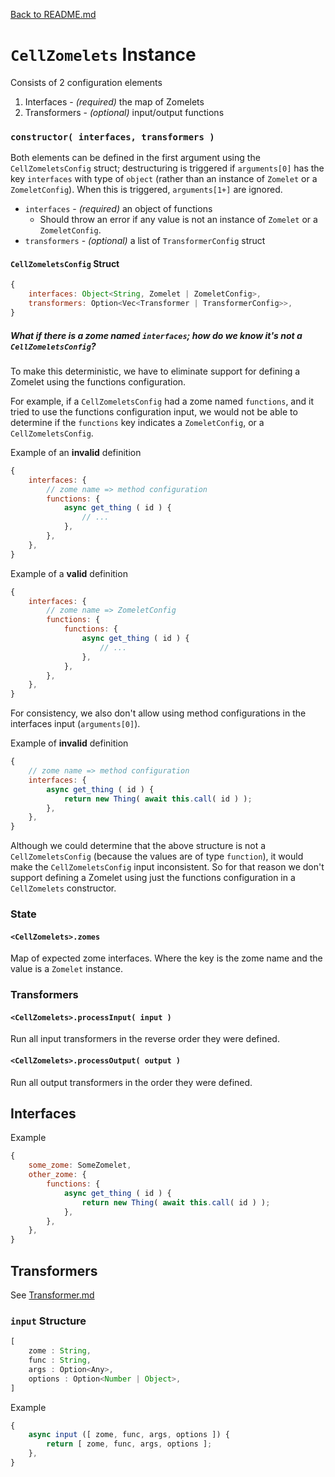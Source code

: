 [Back to README.md](README.md)


# `CellZomelets` Instance
Consists of 2 configuration elements

1. Interfaces - *(required)* the map of Zomelets
2. Transformers - *(optional)* input/output functions


### `constructor( interfaces, transformers )`

Both elements can be defined in the first argument using the `CellZomeletsConfig` struct;
destructuring is triggered if `arguments[0]` has the key `interfaces` with type of `object` (rather
than an instance of `Zomelet` or a `ZomeletConfig`).  When this is triggered, `arguments[1+]` are
ignored.

- `interfaces` - *(required)* an object of functions
  - Should throw an error if any value is not an instance of `Zomelet` or a `ZomeletConfig`.
- `transformers` - *(optional)* a list of `TransformerConfig` struct


#### `CellZomeletsConfig` Struct

```js
{
    interfaces: Object<String, Zomelet | ZomeletConfig>,
    transformers: Option<Vec<Transformer | TransformerConfig>>,
}
```

##### What if there is a zome named `interfaces`; how do we know it's not a `CellZomeletsConfig`?
To make this deterministic, we have to eliminate support for defining a Zomelet using the functions
configuration.

For example, if a `CellZomeletsConfig` had a zome named `functions`, and it tried to use the functions
configuration input, we would not be able to determine if the `functions` key indicates a
`ZomeletConfig`, or a `CellZomeletsConfig`.

Example of an **invalid** definition
```js
{
    interfaces: {
        // zome name => method configuration
        functions: {
            async get_thing ( id ) {
                // ...
            },
        },
    },
}
```

Example of a **valid** definition
```js
{
    interfaces: {
        // zome name => ZomeletConfig
        functions: {
            functions: {
                async get_thing ( id ) {
                    // ...
                },
            },
        },
    },
}
```

For consistency, we also don't allow using method configurations in the interfaces input
(`arguments[0]`).

Example of **invalid** definition
```js
{
    // zome name => method configuration
    interfaces: {
        async get_thing ( id ) {
            return new Thing( await this.call( id ) );
        },
    },
}
```

Although we could determine that the above structure is not a `CellZomeletsConfig` (because the
values are of type `function`), it would make the `CellZomeletsConfig` input inconsistent.  So for
that reason we don't support defining a Zomelet using just the functions configuration in a
`CellZomelets` constructor.


### State

#### `<CellZomelets>.zomes`
Map of expected zome interfaces.  Where the key is the zome name and the value is a `Zomelet`
instance.


### Transformers

#### `<CellZomelets>.processInput( input )`
Run all input transformers in the reverse order they were defined.


#### `<CellZomelets>.processOutput( output )`
Run all output transformers in the order they were defined.



## Interfaces

Example
```js
{
    some_zome: SomeZomelet,
    other_zome: {
        functions: {
            async get_thing ( id ) {
                return new Thing( await this.call( id ) );
            },
        },
    },
}
```



## Transformers
See [Transformer.md](Transformer.md)


### `input` Structure

```js
[
    zome : String,
    func : String,
    args : Option<Any>,
    options : Option<Number | Object>,
]
```

Example
```js
{
    async input ([ zome, func, args, options ]) {
        return [ zome, func, args, options ];
    },
}
```
